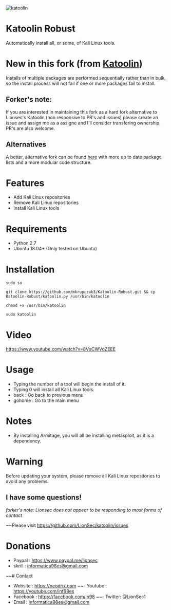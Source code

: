 ![katoolin](https://github.com/mkrupczak3/Katoolin-Robust/blob/master/Katoolin-Robust-Screenshot_2019-06-29%2017-03-50.png)
# Katoolin Robust
Automatically install all, or some, of Kali Linux tools.

# New in this fork (from [Katoolin](https://github.com/LionSec/katoolin))
Installs of multiple packages are performed sequentially rather than in bulk, so the install process will not fail if one or more packages fail to install.

## Forker's note:
If you are interested in maintaining this fork as a hard fork alternative to Lionsec's Katoolin (non responsive to PR's and issues) please create an issue and assign me as a assigne and I'll consider transfering ownership. PR's are also welcome.

## Alternatives
A better, alternative fork can be found [here](https://github.com/s-h-3-l-l/katoolin3) with more up to date package lists and a more modular code structure.

# Features
- Add Kali Linux repositories
- Remove Kali Linux repositories
- Install Kali Linux tools

# Requirements
- Python 2.7
- Ubuntu 18.04+ (Only tested on Ubuntu)

# Installation
```shell
sudo su

git clone https://github.com/mkrupczak3/Katoolin-Robust.git && cp Katoolin-Robust/katoolin.py /usr/bin/katoolin

chmod +x /usr/bin/katoolin

sudo katoolin
```

# Video
https://www.youtube.com/watch?v=8VxCWVoZEEE

# Usage
- Typing the number of a tool will begin the install of it.
- Typing 0 will install all Kali Linux tools.
- back : Go back to previous menu
- gohome : Go to the main menu

# Notes
- By installing Armitage, you will all be installing metasploit, as it is a dependency.

# Warning
Before updating your system, please remove all Kali Linux repositories to avoid any problems.



## I have some questions!
_forker's note: Lionsec does not appear to be responding to most forms of contact_

~~Please visit https://github.com/LionSec/katoolin/issues

# Donations
- Paypal : https://www.paypal.me/lionsec
- skrill : informatica98es@gmail.com


~~# Contact
- Website : https://neodrix.com
~~- Youtube : https://youtube.com/inf98es
- Facebook : https://facebook.com/in98
~~- Twitter: @LionSec1
- Email : informatica98es@gmail.com
